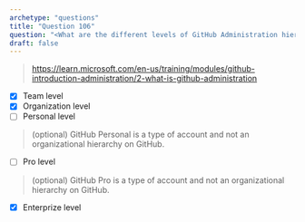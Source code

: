 ```yaml
---
archetype: "questions"
title: "Question 106"
question: "<What are the different levels of GitHub Administration hierarchy?  (Choose 3)>"
draft: false
---
```


> https://learn.microsoft.com/en-us/training/modules/github-introduction-administration/2-what-is-github-administration
- [x] Team level
- [x] Organization level
- [ ] Personal level
> (optional) GitHub Personal is a type of account and not an organizational hierarchy on GitHub.
- [ ] Pro level
> (optional) GitHub Pro is a type of account and not an organizational hierarchy on GitHub.
- [x] Enterprize level

